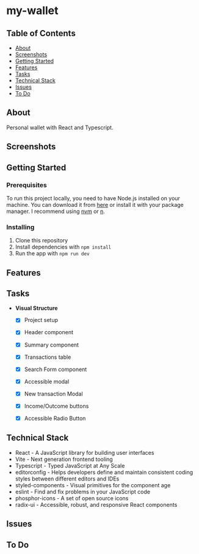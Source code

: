 # my-wallet

## Table of Contents

- [About](#about)
- [Screenshots](#screenshots)
- [Getting Started](#getting_started)
- [Features](#features)
- [Tasks](#tasks)
- [Technical Stack](#tech_stack)
- [Issues](#issues)
- [To Do](#todo)

## About <a name = "about"></a>

Personal wallet with React and Typescript.

## Screenshots <a name = "screenshots"></a>


## Getting Started <a name = "getting_started"></a>

### Prerequisites

To run this project locally, you need to have Node.js installed on your machine. You can download it from [here](https://nodejs.org/en/download/) or install it with your package manager. I recommend using [nvm](https://github.com/nvm-sh/nvm) or [n](https://github.com/tj/n).

### Installing

1. Clone this repository
2. Install dependencies with `npm install`
3. Run the app with `npm run dev`

## Features <a name = "features"></a>


## Tasks <a name = "tasks"></a>

- **Visual Structure**
  - [x] Project setup
  - [x] Header component
  - [x] Summary component
  - [x] Transactions table
  - [x] Search Form component
  - [x] Accessible modal
  - [x] New transaction Modal
  - [x] Income/Outcome buttons
  - [x] Accessible Radio Button 


## Technical Stack <a name = "tech_stack"></a>

- React - A JavaScript library for building user interfaces
- Vite - Next generation frontend tooling
- Typescript - Typed JavaScript at Any Scale
- editorconfig - Helps developers define and maintain consistent coding styles between different editors and IDEs
- styled-components - Visual primitives for the component age
- eslint - Find and fix problems in your JavaScript code
- phosphor-icons - A set of open source icons
- radix-ui - Accessible, robust, and responsive React components

## Issues <a name = "issues"></a>


## To Do <a name = "todo"></a>